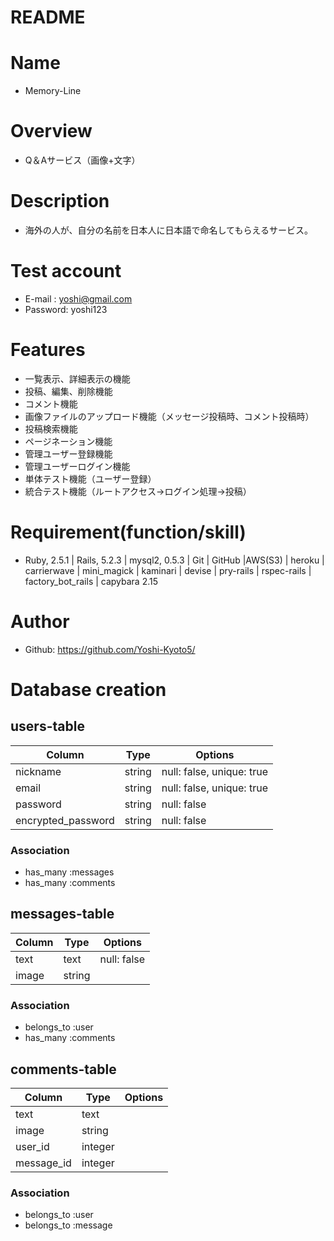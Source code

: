 # README

# Name  
- Memory-Line 

# Overview  
- Q＆Aサービス（画像+文字）

# Description 
- 海外の人が、自分の名前を日本人に日本語で命名してもらえるサービス。

# Test account  
- E-mail  : yoshi@gmail.com 
- Password: yoshi123

# Features
- 一覧表示、詳細表示の機能
- 投稿、編集、削除機能
- コメント機能
- 画像ファイルのアップロード機能（メッセージ投稿時、コメント投稿時）
- 投稿検索機能
- ページネーション機能
- 管理ユーザー登録機能
- 管理ユーザーログイン機能
- 単体テスト機能（ユーザー登録）
- 統合テスト機能（ルートアクセス→ログイン処理→投稿）

# Requirement(function/skill) 
- Ruby, 2.5.1 | Rails, 5.2.3 | mysql2, 0.5.3 | Git | GitHub |AWS(S3) | heroku | carrierwave |
 mini_magick | kaminari | devise | pry-rails | rspec-rails | factory_bot_rails | capybara 2.15

# Author  
- Github: https://github.com/Yoshi-Kyoto5/

# Database creation 
## users-table  
|Column|Type|Options|
|------|----|-------|
|nickname|string|null: false, unique: true|
|email|string|null: false, unique: true|
|password|string|null: false|
|encrypted_password|string|null: false|
### Association 
- has_many  :messages
- has_many  :comments

## messages-table 
|Column|Type|Options|
|------|----|-------|
|text|text|null: false|
|image|string|
### Association 
- belongs_to :user
- has_many   :comments

## comments-table 
|Column|Type|Options|
|------|----|-------|
|text|text|
|image|string|
|user_id|integer|
|message_id|integer|
### Association 
- belongs_to :user
- belongs_to :message
